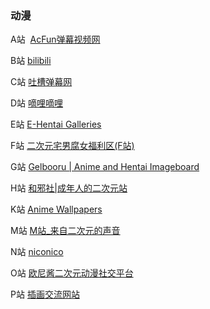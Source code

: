 
### 动漫

A站  [AcFun弹幕视频网](http://www.acfun.cn/ "A站")

B站  [bilibili](http://www.bilibili.com/)

C站  [吐槽弹幕网](http://www.tucao.tv/)

D站  [嘀哩嘀哩](http://www.dilidili.wang/)

E站  [E-Hentai Galleries](https://e-hentai.org/non-h)

F站  [二次元宅男腐女福利区(F站)](http://www.fuliqu.com/)

G站  [Gelbooru | Anime and Hentai Imageboard](https://gelbooru.com/)

H站  [和邪社|成年人的二次元站](https://www.hexieshe.com/)

K站  [Anime Wallpapers](http://konachan.com/)

M站  [M站_来自二次元的声音](http://www.missevan.com/)

N站  [niconico](http://www.nicovideo.jp/)

O站  [欧尼酱二次元动漫社交平台](http://www.onijiang.com/)

P站  [插画交流网站](https://www.pixiv.net/)

